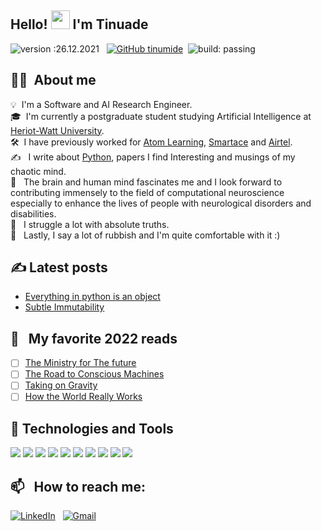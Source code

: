## Hello! <img src="https://raw.githubusercontent.com/MartinHeinz/MartinHeinz/master/wave.gif" width="30px"> I'm Tinuade
![version :26.12.2021](https://img.shields.io/badge/version-0.0-informational) &nbsp;
[![GitHub tinumide](https://img.shields.io/github/followers/tinumide?label=follow&style=social)](https://github.com/tinumide)&nbsp;
![build: passing](https://img.shields.io/badge/build-passing-success)


<!--
**tinumide/tinumide** is a ✨ _special_ ✨ repository because its `README.md` (this file) appears on your GitHub profile.

Here are some ideas to get you started:

- 🔭 I’m currently working on ...
- 🌱 I’m currently learning ...
- 👯 I’m looking to collaborate on ...
- 🤔 I’m looking for help with ...
- 💬 Ask me about ...
- 📫 How to reach me: ...
- 😄 Pronouns: ...
- ⚡ Fun fact: ...
-->

## :woman_technologist: &nbsp;About me

💡 &nbsp;I'm a Software and AI Research Engineer.\
🎓 &nbsp;I'm currently a postgraduate student studying Artificial Intelligence at [Heriot-Watt University](https://www.hw.ac.uk/).\
🛠 &nbsp;I have previously worked for [Atom Learning](https://atomlearning.co.uk/), [Smartace](https://smartace.ng/) and [Airtel](https://airtel.africa/#/).\
:writing_hand: &nbsp; I write about [Python](https://github.com/tinumide/bits-of-python), papers I find Interesting and musings of my chaotic mind.\
:brain: &nbsp; The brain and human mind fascinates me and I look forward to contributing immensely to the field of computational neuroscience especially to enhance the lives of people with neurological disorders and disabilities.\
🌱 &nbsp; I struggle a lot with absolute truths.\
🌱 &nbsp; Lastly, I say a lot of rubbish and I'm quite comfortable with it :)


## :writing_hand: Latest posts

- [Everything in python is an object](https://github.com/tinumide/bits-of-python/blob/main/everything_in_python_is_an_object.md)
- [Subtle Immutability](https://github.com/tinumide/bits-of-python/blob/main/mutability_and_immutability.md)

## 📖 &nbsp; My favorite 2022 reads
- [ ] [The Ministry for The future](https://www.goodreads.com/book/show/50998056-the-ministry-for-the-future)
- [ ] [The Road to Conscious Machines](https://www.goodreads.com/en/book/show/52842983)
- [ ] [Taking on Gravity](https://www.goodreads.com/en/book/show/42277869)
- [ ] [How the World Really Works](https://www.goodreads.com/book/show/56587388-how-the-world-really-works)

## 🔧 Technologies and Tools
![](https://img.shields.io/badge/Code-Python-informational?style=flat&logo=python&logoColor=white&color=colorB)
![](https://img.shields.io/badge/Code-JavaScript-informational?style=flat&logo=javascript&logoColor=white&color=colorB)
![](https://img.shields.io/badge/Tools-PyTorch-informational?style=flat&logo=pytorch&logoColor=white&color=colorB)
![](https://img.shields.io/badge/Tools-TensorFlow-informational?style=flat&logo=tensorflow&logoColor=white&color=colorB)
![](https://img.shields.io/badge/Tools-PostgreSQL-informational?style=flat&logo=postgresql&logoColor=white&color=colorB)
![](https://img.shields.io/badge/Tools-MySQL-informational?style=flat&logo=mysql&logoColor=white&color=colorB)
![](https://img.shields.io/badge/Tools-MongoDB-informational?style=flat&logo=mongodb&logoColor=white&color=colorB)
![](https://img.shields.io/badge/Tools-Docker-informational?style=flat&logo=docker&logoColor=white&color=colorB)
![](https://img.shields.io/badge/Editor-VSCode-informational?style=flat&logo=visualstudiocode&logoColor=white&color=colorB)
![](https://img.shields.io/badge/Editor-PyCharm-informational?style=flat&logo=pycharm&logoColor=white&color=colorB)

## 📫 &nbsp; How to reach me:
<a href="https://www.linkedin.com/in/tinuade-adeleke/"><img alt="LinkedIn" src="https://img.shields.io/badge/linkedin%20-%230077B5.svg?&style=flat&logo=linkedin&logoColor=white"/></a> &nbsp;
<a href="mailto:tinuademargaret@gmail.com"><img alt="Gmail" src="https://img.shields.io/badge/Gmail-D14836?style=flat&logo=gmail&logoColor=white" /></a> &nbsp;
